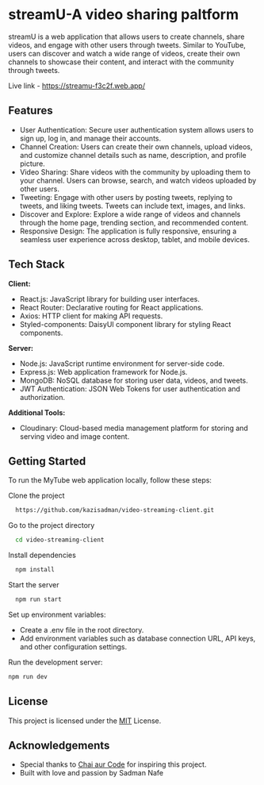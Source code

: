 
# streamU-A video sharing paltform

streamU is a web application that allows users to create channels, share videos, and engage with other users through tweets. Similar to YouTube, users can discover and watch a wide range of videos, create their own channels to showcase their content, and interact with the community through tweets.

Live link - https://streamu-f3c2f.web.app/

## Features

- User Authentication: Secure user authentication system allows users to sign up, log in, and manage their accounts.
- Channel Creation: Users can create their own channels, upload videos, and customize channel details such as name, description, and profile picture.
- Video Sharing: Share videos with the community by uploading them to your channel. Users can browse, search, and watch videos uploaded by other users.
- Tweeting: Engage with other users by posting tweets, replying to tweets, and liking tweets. Tweets can include text, images, and links.
- Discover and Explore: Explore a wide range of videos and channels through the home page, trending section, and recommended content.
- Responsive Design: The application is fully responsive, ensuring a seamless user experience across desktop, tablet, and mobile devices.


## Tech Stack

**Client:** 
- React.js: JavaScript library for building user interfaces.
- React Router: Declarative routing for React applications.
- Axios: HTTP client for making API requests.
- Styled-components: DaisyUI component library for styling React components.

**Server:** 
- Node.js: JavaScript runtime environment for server-side code.
- Express.js: Web application framework for Node.js.
- MongoDB: NoSQL database for storing user data, videos, and tweets.
- JWT Authentication: JSON Web Tokens for user authentication and authorization.

**Additional Tools:**
- Cloudinary: Cloud-based media management platform for storing and serving video and image content.


## Getting Started

To run the MyTube web application locally, follow these steps:

Clone the project

```bash
  https://github.com/kazisadman/video-streaming-client.git
```

Go to the project directory

```bash
  cd video-streaming-client
```

Install dependencies

```bash
  npm install
```

Start the server

```bash
  npm run start
```

Set up environment variables:
- Create a .env file in the root directory.
- Add environment variables such as database connection URL, API keys, and other configuration settings.

Run the development server:
```bash
npm run dev
```

## License

This project is licensed under the [MIT](https://choosealicense.com/licenses/mit/) License.


## Acknowledgements

 - Special thanks to [Chai aur Code](https://www.youtube.com/@chaiaurcode) for inspiring this project.
 - Built with love and passion by Sadman Nafe
